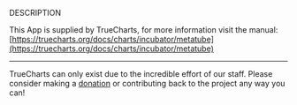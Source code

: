DESCRIPTION


This App is supplied by TrueCharts, for more information visit the manual: [https://truecharts.org/docs/charts/incubator/metatube](https://truecharts.org/docs/charts/incubator/metatube)

---

TrueCharts can only exist due to the incredible effort of our staff.
Please consider making a [donation](https://truecharts.org/docs/about/sponsor) or contributing back to the project any way you can!
